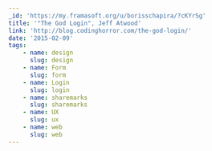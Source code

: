 ```yaml
---
_id: 'https://my.framasoft.org/u/borisschapira/?cKYrSg'
title: '"The God Login", Jeff Atwood'
link: 'http://blog.codinghorror.com/the-god-login/'
date: '2015-02-09'
tags:
    - name: design
      slug: design
    - name: Form
      slug: form
    - name: Login
      slug: login
    - name: sharemarks
      slug: sharemarks
    - name: UX
      slug: ux
    - name: web
      slug: web
---
```


<div class="markdown"><p></p></div>
